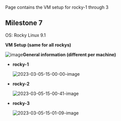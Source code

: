 Page contains the VM setup for rocky-1 through 3

## Milestone 7

OS: Rocky Linux 9.1

**VM Setup (same for all rockys)**

![image](https://user-images.githubusercontent.com/71083461/222982871-b723d336-bf7a-4e75-9e67-f6bc64138546.png)**General information (different per machine)**

- **rocky-1**  
  
  ![2023-03-05-15-00-00-image](https://user-images.githubusercontent.com/71083461/222983056-9b866056-dd80-4a34-b85d-9448f7927615.png)

- **rocky-2**  
  
  ![2023-03-05-15-00-41-image](https://user-images.githubusercontent.com/71083461/222983081-46e39d71-36ff-49c2-a086-fce54b6d6fb8.png)

- **rocky-3**  
  
  ![2023-03-05-15-01-09-image](https://user-images.githubusercontent.com/71083461/222983103-fa79d868-8e7a-4902-801c-7fb5f459d9de.png)
